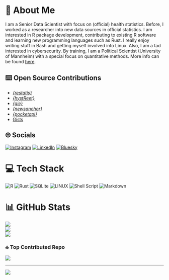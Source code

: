 # 💫 About Me
I am a Senior Data Scientist with focus on (official) health statistics. Before, I worked as a researcher into new data sources in official statistics. I am interested in R package development, contributing to existing R software and learning new programming languages such as Rust. I really enjoy writing stuff in Bash and getting myself involved into Linux. Also, I am a tad interested in cybersecurity. By training, I am a Political Scientist (University of Mannheim) with a special focus on quantitative methods. More info can be found [here](https://yannikbuhl.de).

## ⌨️ Open Source Contributions

- [*{restatis}*](https://github.com/CorrelAid/restatis/) 
- [*{hystReet}*](https://github.com/yannikbuhl/hystReet) 
- [*{gie}*](https://github.com/yannikbuhl/gie) 
- [*{newsanchor}*](https://github.com/CorrelAid/newsanchor) 
- [*{pocketapi}*](https://github.com/CorrelAid/pocketapi) 
- [Gists](https://gist.github.com/yannikbuhl)

## 🌐 Socials
[![Instagram](https://img.shields.io/badge/Instagram-%23E4405F.svg?logo=Instagram&logoColor=white)](https://instagram.com/yabuhl) [![LinkedIn](https://img.shields.io/badge/LinkedIn-%230077B5.svg?logo=linkedin&logoColor=white)](https://linkedin.com/in/yannik-buhl-a29034156) [![Bluesky](https://img.shields.io/badge/-Bluesky-3686f7?style=flat&logo=icloud&logoColor=white)](https://bsky.app/profile/ybuhl.bsky.social) 

# 💻 Tech Stack
![R](https://img.shields.io/badge/r-%23276DC3.svg?style=for-the-badge&logo=r&logoColor=white) 
![Rust](https://img.shields.io/badge/rust-%23000000.svg?style=for-the-badge&logo=rust&logoColor=white) 
![SQLite](https://img.shields.io/badge/sqlite-%2307405e.svg?style=for-the-badge&logo=sqlite&logoColor=white) 
![LINUX](https://img.shields.io/badge/Linux-FCC624?style=for-the-badge&logo=linux&logoColor=black) 
![Shell Script](https://img.shields.io/badge/shell_script-%23121011.svg?style=for-the-badge&logo=gnu-bash&logoColor=white) 
![Markdown](https://img.shields.io/badge/markdown-%23000000.svg?style=for-the-badge&logo=markdown&logoColor=white) 

# 📊 GitHub Stats
![](https://github-readme-stats.vercel.app/api?username=yannikbuhl&theme=merko&hide_border=true&include_all_commits=true)<br/>
![](https://github-readme-streak-stats.herokuapp.com/?user=yannikbuhl&theme=merko&hide_border=true)<br/>
![](https://github-readme-stats.vercel.app/api/top-langs/?username=yannikbuhl&theme=merko&hide_border=true&include_all_commits=true&layout=compact)

### 🔝 Top Contributed Repo
![](https://github-contributor-stats.vercel.app/api?username=yannikbuhl&limit=5&theme=dark&combine_all_yearly_contributions=true)

---
[![](https://visitcount.itsvg.in/api?id=yannikbuhl&icon=0&color=0)](https://visitcount.itsvg.in)

<!-- Proudly created with GPRM ( https://gprm.itsvg.in ) -->

